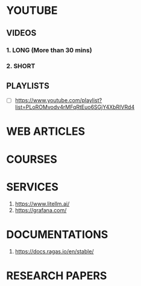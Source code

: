 # YOUTUBE

## VIDEOS

### 1. LONG (More than 30 mins)

### 2. SHORT

## PLAYLISTS

- [ ] https://www.youtube.com/playlist?list=PLoROMvodv4rMFqRtEuo6SGjY4XbRIVRd4

# WEB ARTICLES 
# COURSES
# SERVICES 
1. https://www.litellm.ai/ 
2. https://grafana.com/
# DOCUMENTATIONS 
1. https://docs.ragas.io/en/stable/

# RESEARCH PAPERS

